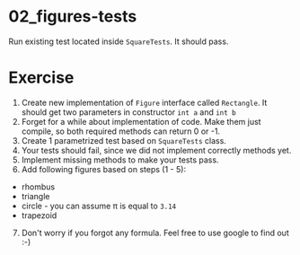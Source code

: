 # 02_figures-tests

Run existing test located inside `SquareTests`. It should pass.


# Exercise

1. Create new implementation of `Figure` interface called `Rectangle`. It should get two parameters in constructor `int a` and `int b`
2. Forget for a while about implementation of code. Make them just compile, so both required methods can return 0 or -1.
3. Create 1 parametrized test based on `SquareTests` class.
4. Your tests should fail, since we did not implement correctly methods yet.
5. Implement missing methods to make your tests pass.
6. Add following figures based on steps (1 - 5):
* rhombus
* triangle
* circle - you can assume π is equal to `3.14`
* trapezoid
7. Don't worry if you forgot any formula. Feel free to use google to find out :-)